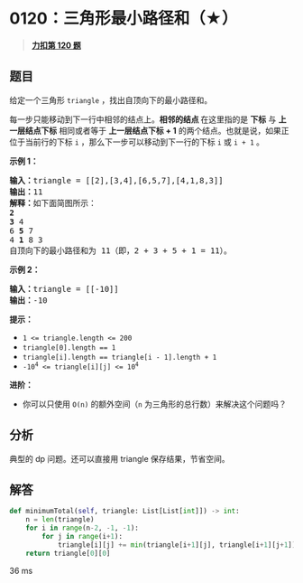 # 0120：三角形最小路径和（★）


> <u>**[力扣第 120 题](https://leetcode.cn/problems/triangle/)**</u>

## 题目

<p>给定一个三角形 <code>triangle</code> ，找出自顶向下的最小路径和。</p>

<p>每一步只能移动到下一行中相邻的结点上。<strong>相邻的结点 </strong>在这里指的是 <strong>下标</strong> 与 <strong>上一层结点下标</strong> 相同或者等于 <strong>上一层结点下标 + 1</strong> 的两个结点。也就是说，如果正位于当前行的下标 <code>i</code> ，那么下一步可以移动到下一行的下标 <code>i</code> 或 <code>i + 1</code> 。</p>



<p><strong>示例 1：</strong></p>

<pre>
<strong>输入：</strong>triangle = [[2],[3,4],[6,5,7],[4,1,8,3]]
<strong>输出：</strong>11
<strong>解释：</strong>如下面简图所示：
<strong>2</strong>
<strong>3</strong> 4
6 <strong>5</strong> 7
4 <strong>1</strong> 8 3
自顶向下的最小路径和为 11（即，2 + 3 + 5 + 1 = 11）。
</pre>

<p><strong>示例 2：</strong></p>

<pre>
<strong>输入：</strong>triangle = [[-10]]
<strong>输出：</strong>-10
</pre>



<p><strong>提示：</strong></p>

<ul>
<li><code>1 <= triangle.length <= 200</code></li>
<li><code>triangle[0].length == 1</code></li>
<li><code>triangle[i].length == triangle[i - 1].length + 1</code></li>
<li><code>-10<sup>4</sup> <= triangle[i][j] <= 10<sup>4</sup></code></li>
</ul>



<p><strong>进阶：</strong></p>

<ul>
<li>你可以只使用 <code>O(n)</code> 的额外空间（<code>n</code> 为三角形的总行数）来解决这个问题吗？</li>
</ul>


## 分析

典型的 dp 问题。还可以直接用 triangle 保存结果，节省空间。

## 解答

```python
def minimumTotal(self, triangle: List[List[int]]) -> int:
    n = len(triangle)
    for i in range(n-2, -1, -1):
        for j in range(i+1):
            triangle[i][j] += min(triangle[i+1][j], triangle[i+1][j+1])
    return triangle[0][0]
```
36 ms

